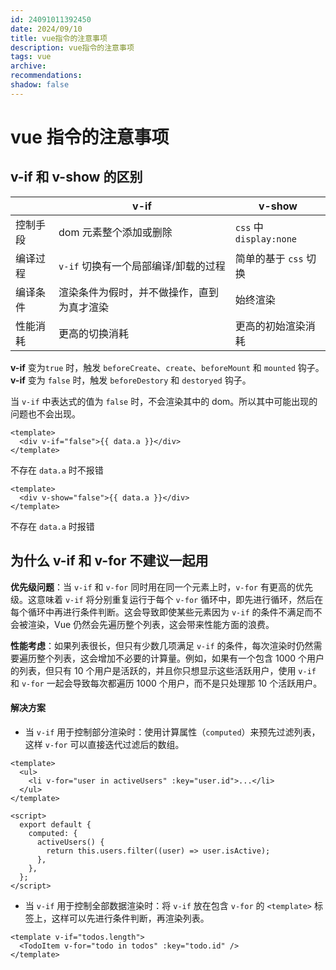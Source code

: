 ```yaml
---
id: 24091011392450
date: 2024/09/10
title: vue指令的注意事项
description: vue指令的注意事项
tags: vue
archive:
recommendations:
shadow: false
---
```


# vue 指令的注意事项

## v-if 和 v-show 的区别

|          | v-if                                       | v-show                  |
| -------- | ------------------------------------------ | ----------------------- |
| 控制手段 | dom 元素整个添加或删除                     | `css` 中 `display:none` |
| 编译过程 | `v-if` 切换有一个局部编译/卸载的过程       | 简单的基于 `css` 切换   |
| 编译条件 | 渲染条件为假时，并不做操作，直到为真才渲染 | 始终渲染                |
| 性能消耗 | 更高的切换消耗                             | 更高的初始渲染消耗      |

**v-if** 变为`true` 时，触发 `beforeCreate`、`create`、`beforeMount` 和 `mounted` 钩子。  
**v-if** 变为 `false` 时，触发 `beforeDestory` 和 `destoryed` 钩子。

当 `v-if` 中表达式的值为 `false` 时，不会渲染其中的 dom。所以其中可能出现的问题也不会出现。

```vue
<template>
  <div v-if="false">{{ data.a }}</div>
</template>
```

不存在 `data.a` 时不报错

```vue
<template>
  <div v-show="false">{{ data.a }}</div>
</template>
```

不存在 `data.a` 时报错

## 为什么 v-if 和 v-for 不建议一起用

**优先级问题**：当 `v-if` 和 `v-for` 同时用在同一个元素上时，`v-for` 有更高的优先级。这意味着 `v-if` 将分别重复运行于每个 `v-for` 循环中，即先进行循环，然后在每个循环中再进行条件判断。这会导致即使某些元素因为 `v-if` 的条件不满足而不会被渲染，Vue 仍然会先遍历整个列表，这会带来性能方面的浪费。

**性能考虑**：如果列表很长，但只有少数几项满足 `v-if` 的条件，每次渲染时仍然需要遍历整个列表，这会增加不必要的计算量。例如，如果有一个包含 1000 个用户的列表，但只有 10 个用户是活跃的，并且你只想显示这些活跃用户，使用 `v-if` 和 `v-for` 一起会导致每次都遍历 1000 个用户，而不是只处理那 10 个活跃用户。

#### 解决方案

- 当 `v-if` 用于控制部分渲染时：使用计算属性（`computed`）来预先过滤列表，这样 `v-for` 可以直接迭代过滤后的数组。

```vue
<template>
  <ul>
    <li v-for="user in activeUsers" :key="user.id">...</li>
  </ul>
</template>

<script>
  export default {
    computed: {
      activeUsers() {
        return this.users.filter((user) => user.isActive);
      },
    },
  };
</script>
```

- 当 `v-if` 用于控制全部数据渲染时：将 `v-if` 放在包含 `v-for` 的 `<template>` 标签上，这样可以先进行条件判断，再渲染列表。

```vue
<template v-if="todos.length">
  <TodoItem v-for="todo in todos" :key="todo.id" />
</template>
```
